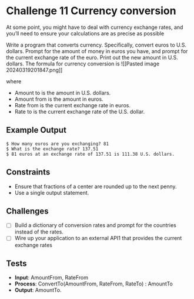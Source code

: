 # Challenge 11 Currency conversion

At some point, you might have to deal with currency exchange rates, and you’ll need to ensure your calculations are as precise as possible

Write a program that converts currency. Specifically, convert euros to U.S. dollars. Prompt for the amount of money in euros you have, and prompt for the current exchange rate of the euro. Print out the new amount in U.S. dollars. The formula for currency conversion is
![[Pasted image 20240319201847.png]]

where

- Amount to is the amount in U.S. dollars.
- Amount from is the amount in euros.
- Rate from is the current exchange rate in euros.
- Rate to is the current exchange rate of the U.S. dollar.

## Example Output

```console
$ How many euros are you exchanging? 81
$ What is the exchange rate? 137.51
$ 81 euros at an exchange rate of 137.51 is 111.38 U.S. dollars.
```

## Constraints

- Ensure that fractions of a center are rounded up to the next penny.
- Use a single output statement.

## Challenges

- [ ] Build a dictionary of conversion rates and prompt for the countries instead of the rates.
- [ ] Wire up your application to an external API1 that provides the current exchange rates

## Tests

- **Input**: AmountFrom, RateFrom
- **Process**: ConvertTo(AmountFrom, RateFrom, RateTo) : AmountTo
- **Output**: AmountTo.

